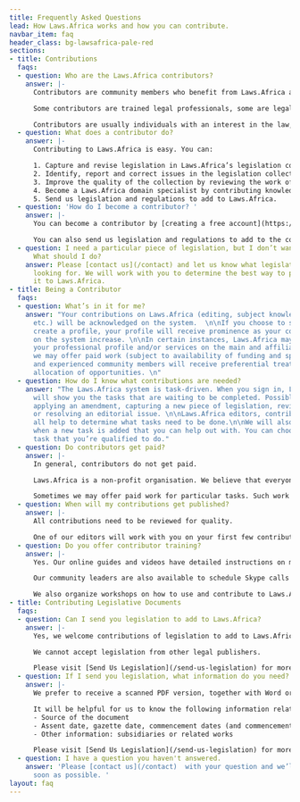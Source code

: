 ```yaml
---
title: Frequently Asked Questions
lead: How Laws.Africa works and how you can contribute.
navbar_item: faq
header_class: bg-lawsafrica-pale-red
sections:
- title: Contributions
  faqs:
  - question: Who are the Laws.Africa contributors?
    answer: |-
      Contributors are community members who benefit from Laws.Africa and have chosen to contribute some of their time or resources to help grow and maintain the Laws.Africa legislation collection. In turn, contributors benefit from the broad collection of legislation available through Laws.Africa and our partners.

      Some contributors are trained legal professionals, some are legal editors who have been working with legislation for many years, while others are open data advocates that believe in the power of free access to law.

      Contributors are usually individuals with an interest in the law, and anyone can become a contributor.
  - question: What does a contributor do?
    answer: |-
      Contributing to Laws.Africa is easy. You can:

      1. Capture and revise legislation in Laws.Africa’s legislation collection.
      2. Identify, report and correct issues in the legislation collection.
      3. Improve the quality of the collection by reviewing the work of other contributors.
      4. Become a Laws.Africa domain specialist by contributing knowledge and legislative updates in subject-matter collections, such as the Environment or Health.
      5. Send us legislation and regulations to add to Laws.Africa.
  - question: 'How do I become a contributor? '
    answer: |-
      You can become a contributor by [creating a free account](https://edit.laws.africa/accounts/login/). We’ll help you learn what you need to know and get you started.

      You can also send us legislation and regulations to add to the collection.
  - question: I need a particular piece of legislation, but I don’t want to be a contributor.
      What should I do?
    answer: Please [contact us](/contact) and let us know what legislation you are
      looking for. We will work with you to determine the best way to prioritise adding
      it to Laws.Africa.
- title: Being a Contributor
  faqs:
  - question: What’s in it for me?
    answer: "Your contributions on Laws.Africa (editing, subject knowledge management,
      etc.) will be acknowledged on the system.  \n\nIf you choose to sign up and
      create a profile, your profile will receive prominence as your contributions
      on the system increase. \n\nIn certain instances, Laws.Africa may offer to advertise
      your professional profile and/or services on the main and affiliate sites. \n\nSometimes,
      we may offer paid work (subject to availability of funding and special projects)
      and experienced community members will receive preferential treatment in the
      allocation of opportunities. \n"
  - question: How do I know what contributions are needed?
    answer: "The Laws.Africa system is task-driven. When you sign in, Laws.Africa
      will show you the tasks that are waiting to be completed. Possible tasks include
      applying an amendment, capturing a new piece of legislation, reviewing a contribution,
      or resolving an editorial issue. \n\nLaws.Africa editors, contributors and partners
      all help to determine what tasks need to be done.\n\nWe will also email you
      when a new task is added that you can help out with. You can choose to do any
      task that you’re qualified to do."
  - question: Do contributors get paid?
    answer: |-
      In general, contributors do not get paid.

      Laws.Africa is a non-profit organisation. We believe that everyone should have free access to the law and your contributions help your community to achieve this.

      Sometimes we may offer paid work for particular tasks. Such work is always dependent on available funding.
  - question: When will my contributions get published?
    answer: |-
      All contributions need to be reviewed for quality.

      One of our editors will work with you on your first few contributions. Once your contributions have been made, they will be published on the system after a final quality check by one of our editorial staff.
  - question: Do you offer contributor training?
    answer: |-
      Yes. Our online guides and videos have detailed instructions on making contributions to the Laws.Africa system. They will help you understand how to use the system, and how the process of publishing legislation works.

      Our community leaders are also available to schedule Skype calls to walk you through adding content and working with the Laws.Africa system.

      We also organize workshops on how to use and contribute to Laws.Africa. Subscribe to [our newsletter](#newsletter) to be notified about these events.
- title: Contributing Legislative Documents
  faqs:
  - question: Can I send you legislation to add to Laws.Africa?
    answer: |-
      Yes, we welcome contributions of legislation to add to Laws.Africa. It is best to share legislation as it was originally published in the government gazette.

      We cannot accept legislation from other legal publishers.

      Please visit [Send Us Legislation](/send-us-legislation) for more details.
  - question: If I send you legislation, what information do you need?
    answer: |-
      We prefer to receive a scanned PDF version, together with Word or text version of the legislation, if possible.

      It will be helpful for us to know the following information relating to the files you contribute:
      - Source of the document
      - Assent date, gazette date, commencement dates (and commencement instruments)
      - Other information: subsidiaries or related works

      Please visit [Send Us Legislation](/send-us-legislation) for more details.
  - question: I have a question you haven't answered.
    answer: 'Please [contact us](/contact)  with your question and we’ll respond as
      soon as possible. '
layout: faq
---
```


